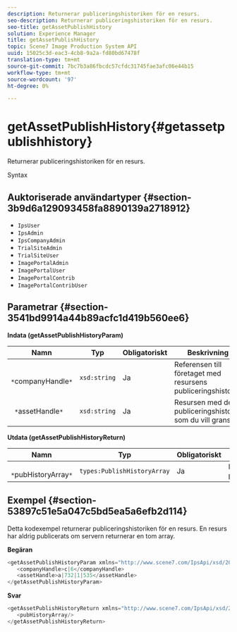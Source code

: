 ```yaml
---
description: Returnerar publiceringshistoriken för en resurs.
seo-description: Returnerar publiceringshistoriken för en resurs.
seo-title: getAssetPublishHistory
solution: Experience Manager
title: getAssetPublishHistory
topic: Scene7 Image Production System API
uuid: 15025c3d-eac3-4cb8-9a2a-fd80bd67478f
translation-type: tm+mt
source-git-commit: 7bc7b3a86fbcdc57cfdc31745fae3afc06e44b15
workflow-type: tm+mt
source-wordcount: '97'
ht-degree: 0%

---
```



# getAssetPublishHistory{#getassetpublishhistory}

Returnerar publiceringshistoriken för en resurs.

Syntax

## Auktoriserade användartyper {#section-3b9d6a129093458fa8890139a2718912}

* `IpsUser`
* `IpsAdmin`
* `IpsCompanyAdmin`
* `TrialSiteAdmin`
* `TrialSiteUser`
* `ImagePortalAdmin`
* `ImagePortalUser`
* `ImagePortalContrib`
* `ImagePortalContribUser`

## Parametrar {#section-3541bd9914a44b89acfc1d419b560ee6}

**Indata (getAssetPublishHistoryParam)**

| Namn | Typ | Obligatoriskt | Beskrivning |
|---|---|---|---|
| ` *`companyHandle`*` | `xsd:string` | Ja | Referensen till företaget med resursens publiceringshistorik. |
| ` *`assetHandle`*` | `xsd:string` | Ja | Resursen med den publiceringshistorik som du vill granska. |

**Utdata (getAssetPublishHistoryReturn)**

| Namn | Typ | Obligatoriskt | Beskrivning |
|---|---|---|---|
| ` *`pubHistoryArray`*` | `types:PublishHistoryArray` | Ja | Resursens publiceringshistorik. |

## Exempel {#section-53897c51e5a047c5bd5ea5a6efb2d114}

Detta kodexempel returnerar publiceringshistoriken för en resurs. En resurs har aldrig publicerats om servern returnerar en tom array.

**Begäran**

```java
<getAssetPublishHistoryParam xmlns="http://www.scene7.com/IpsApi/xsd/2008-01-15">
   <companyHandle>c|6</companyHandle>
   <assetHandle>a|732|1|535</assetHandle>
</getAssetPublishHistoryParam>
```

**Svar**

```java
<getAssetPublishHistoryReturn xmlns="http://www.scene7.com/IpsApi/xsd/2008-01-15">
   <pubHistoryArray/>
</getAssetPublishHistoryReturn>
```

